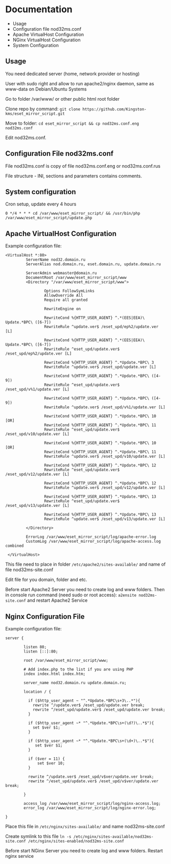 # Documentation
- Usage
- Configuration file nod32ms.conf
- Apache VirtualHost Configuration
- NGinx VirtualHost Configuration
- System Configuration

## Usage
You need dedicated server (home, network provider or hosting)

User with sudo right and allow to run apache2/nginx daemon, same as www-data on Debian/Ubuntu Systems

Go to folder /var/www/ or other public html root folder

Clone repo by command: `git clone https://github.com/Kingston-kms/eset_mirror_script.git`

Move to folder: `cd eset_mirror_script && cp nod32ms.conf.eng nod32ms.conf`

Edit nod32ms.conf.

## Configuration File nod32ms.conf

File nod32ms.conf is copy of file nod32ms.conf.eng or nod32ms.conf.rus

File structure - INI, sections and parameters contains comments. 

## System configuration

Cron setup, update every 4 hours

`0 */4 * * * cd /var/www/eset_mirror_script/ && /usr/bin/php /var/www/eset_mirror_script/update.php`

## Apache VirtualHost Configuration
Example configuration file:
```
<VirtualHost *:80>
         ServerName nod32.domain.ru
         ServerAlias nod.domain.ru, eset.domain.ru, update.domain.ru
 
         ServerAdmin webmaster@domain.ru
         DocumentRoot /var/www/eset_mirror_script/www
         <Directory "/var/www/eset_mirror_script/www">
 
                 Options FollowSymLinks
                 AllowOverride All
                 Require all granted
 
                 RewriteEngine on
                 
                 RewriteCond %{HTTP_USER_AGENT} ^.*(EES|EEA)\ Update.*BPC\ ([6-7])
                 RewriteRule ^update.ver$ /eset_upd/ep%2/update.ver [L]
                 
                 RewriteCond %{HTTP_USER_AGENT} ^.*(EES|EEA)\ Update.*BPC\ ([6-7])
                 RewriteRule ^eset_upd/update.ver$ /eset_upd/ep%2/update.ver [L]
                 
                 RewriteCond %{HTTP_USER_AGENT} ^.*Update.*BPC\ 3
                 RewriteRule ^update.ver$ /eset_upd/update.ver [L]
 
                 RewriteCond %{HTTP_USER_AGENT} ^.*Update.*BPC\ ([4-9])
                 RewriteRule ^eset_upd/update.ver$ /eset_upd/v%1/update.ver [L]
 
                 RewriteCond %{HTTP_USER_AGENT} ^.*Update.*BPC\ ([4-9])
                 RewriteRule ^update.ver$ /eset_upd/v%1/update.ver [L]
 
                 RewriteCond %{HTTP_USER_AGENT} ^.*Update.*BPC\ 10 [OR]
                 RewriteCond %{HTTP_USER_AGENT} ^.*Update.*BPC\ 11
                 RewriteRule ^eset_upd/update.ver$ /eset_upd/v10/update.ver [L]
 
                 RewriteCond %{HTTP_USER_AGENT} ^.*Update.*BPC\ 10 [OR]
                 RewriteCond %{HTTP_USER_AGENT} ^.*Update.*BPC\ 11
                 RewriteRule ^update.ver$ /eset_upd/v10/update.ver [L]
 
                 RewriteCond %{HTTP_USER_AGENT} ^.*Update.*BPC\ 12
                 RewriteRule ^eset_upd/update.ver$ /eset_upd/v12/update.ver [L]
 
                 RewriteCond %{HTTP_USER_AGENT} ^.*Update.*BPC\ 12
                 RewriteRule ^update.ver$ /eset_upd/v12/update.ver [L]
 
                 RewriteCond %{HTTP_USER_AGENT} ^.*Update.*BPC\ 13
                 RewriteRule ^eset_upd/update.ver$ /eset_upd/v13/update.ver [L]

                 RewriteCond %{HTTP_USER_AGENT} ^.*Update.*BPC\ 13
                 RewriteRule ^update.ver$ /eset_upd/v13/update.ver [L]
                
         </Directory>
 
         ErrorLog /var/www/eset_mirror_script/log/apache-error.log
         CustomLog /var/www/eset_mirror_script/log/apache-access.log combined
 
 </VirtualHost>
```
This file need to place in folder `/etc/apache2/sites-available/` and name of file nod32ms-site.conf

Edit file for you domain, folder and etc.

Before start Apache2 Server you need to create log and www folders.
Then in console run command (need sudo or root access): `a2ensite nod32ms-site.conf` and restart Apache2 Service

## Nginx Configuration File
Example configuration file:
```
server {

        listen 80;
        listen [::]:80;

        root /var/www/eset_mirror_script/www;

        # Add index.php to the list if you are using PHP
        index index.html index.htm;

        server_name nod32.domain.ru update.domain.ru;

        location / {

          if ($http_user_agent ~ "^.*Update.*BPC\s+3\..*"){
            rewrite ^/update.ver$ /eset_upd/update.ver break;
            rewrite ^/eset_upd/update.ver$ /eset_upd/update.ver break;
          }

          if ($http_user_agent ~* "^.*Update.*BPC\s+(\d?)\..*$"){
            set $ver $1;
          }

          if ($http_user_agent ~* "^.*Update.*BPC\s+(\d+)\..*$"){
             set $ver $1;
          }

          if ($ver = 11) {
              set $ver 10;
          }

          rewrite ^/update.ver$ /eset_upd/v$ver/update.ver break;
          rewrite ^/eset_upd/update.ver$ /eset_upd/v$ver/update.ver break;

        }

        access_log /var/www/eset_mirror_script/log/nginx-access.log;
        error_log /var/www/eset_mirror_script/log/nginx-error.log;

}
```
Place this file in `/etc/nginx/sites-available/` and name nod32ms-site.conf

Create symlink to this file `ln -s /etc/nginx/sites-available/nod32ms-site.conf /etc/nginx/sites-enabled/nod32ms-site.conf`

Before start NGinx Server you need to create log and www folders.
Restart nginx service
